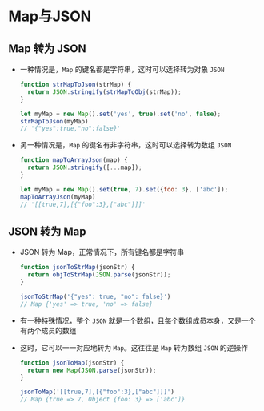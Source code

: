 # Map与JSON

## Map 转为 JSON

+ 一种情况是，`Map` 的键名都是字符串，这时可以选择转为对象 `JSON`

    ```js
    function strMapToJson(strMap) {
      return JSON.stringify(strMapToObj(strMap));
    }

    let myMap = new Map().set('yes', true).set('no', false);
    strMapToJson(myMap)
    // '{"yes":true,"no":false}'
    ```

+ 另一种情况是，`Map` 的键名有非字符串，这时可以选择转为数组 `JSON`

    ```js
    function mapToArrayJson(map) {
      return JSON.stringify([...map]);
    }

    let myMap = new Map().set(true, 7).set({foo: 3}, ['abc']);
    mapToArrayJson(myMap)
    // '[[true,7],[{"foo":3},["abc"]]]'
    ```

## JSON 转为 Map

+ JSON 转为 Map，正常情况下，所有键名都是字符串

    ```js
    function jsonToStrMap(jsonStr) {
      return objToStrMap(JSON.parse(jsonStr));
    }

    jsonToStrMap('{"yes": true, "no": false}')
    // Map {'yes' => true, 'no' => false}
    ```

+ 有一种特殊情况，整个 `JSON` 就是一个数组，且每个数组成员本身，又是一个有两个成员的数组

+ 这时，它可以一一对应地转为 `Map`。这往往是 `Map` 转为数组 `JSON` 的逆操作

    ```js
    function jsonToMap(jsonStr) {
      return new Map(JSON.parse(jsonStr));
    }

    jsonToMap('[[true,7],[{"foo":3},["abc"]]]')
    // Map {true => 7, Object {foo: 3} => ['abc']}
    ```
